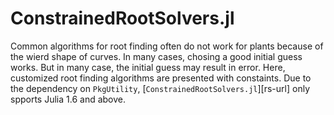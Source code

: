 # ConstrainedRootSolvers.jl

Common algorithms for root finding often do not work for plants because of the wierd shape of curves. In many cases, chosing a good initial guess works. But in many case, the initial guess may result in error. Here, customized root finding algorithms are presented with constaints. Due to the dependency on `PkgUtility`, [`ConstrainedRootSolvers.jl`][rs-url] only spports Julia 1.6 and above.

